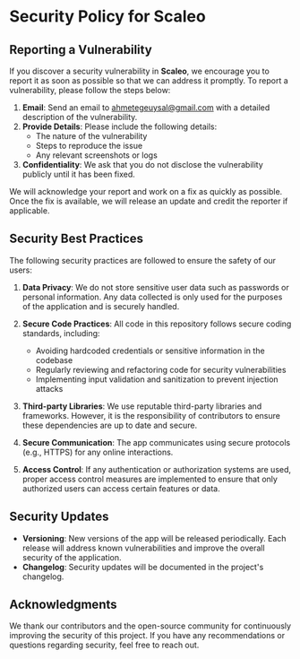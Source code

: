 # Security Policy for Scaleo

## Reporting a Vulnerability

If you discover a security vulnerability in **Scaleo**, we encourage you to report it as soon as possible so that we can address it promptly. To report a vulnerability, please follow the steps below:

1. **Email**: Send an email to ahmetegeuysal@gmail.com with a detailed description of the vulnerability.
2. **Provide Details**: Please include the following details:
   - The nature of the vulnerability
   - Steps to reproduce the issue
   - Any relevant screenshots or logs
3. **Confidentiality**: We ask that you do not disclose the vulnerability publicly until it has been fixed.

We will acknowledge your report and work on a fix as quickly as possible. Once the fix is available, we will release an update and credit the reporter if applicable.

## Security Best Practices

The following security practices are followed to ensure the safety of our users:

1. **Data Privacy**: We do not store sensitive user data such as passwords or personal information. Any data collected is only used for the purposes of the application and is securely handled.
   
2. **Secure Code Practices**: All code in this repository follows secure coding standards, including:
   - Avoiding hardcoded credentials or sensitive information in the codebase
   - Regularly reviewing and refactoring code for security vulnerabilities
   - Implementing input validation and sanitization to prevent injection attacks

3. **Third-party Libraries**: We use reputable third-party libraries and frameworks. However, it is the responsibility of contributors to ensure these dependencies are up to date and secure.

4. **Secure Communication**: The app communicates using secure protocols (e.g., HTTPS) for any online interactions.

5. **Access Control**: If any authentication or authorization systems are used, proper access control measures are implemented to ensure that only authorized users can access certain features or data.

## Security Updates

- **Versioning**: New versions of the app will be released periodically. Each release will address known vulnerabilities and improve the overall security of the application.
- **Changelog**: Security updates will be documented in the project's changelog.

## Acknowledgments

We thank our contributors and the open-source community for continuously improving the security of this project. If you have any recommendations or questions regarding security, feel free to reach out.